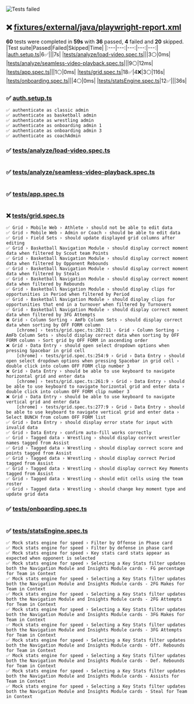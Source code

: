 ![Tests failed](https://img.shields.io/badge/tests-36%20passed%2C%204%20failed%2C%2020%20skipped-critical)
## ❌ <a id="user-content-r0" href="#r0">fixtures/external/java/playwright-report.xml</a>
**60** tests were completed in **59s** with **36** passed, **4** failed and **20** skipped.
|Test suite|Passed|Failed|Skipped|Time|
|:---|---:|---:|---:|---:|
|[auth.setup.ts](#r0s0)|6✅|||7s|
|[tests/analyze/load-video.spec.ts](#r0s1)|||3⚪|0ms|
|[tests/analyze/seamless-video-playback.spec.ts](#r0s2)|||9⚪|12ms|
|[tests/app.spec.ts](#r0s3)|||1⚪|0ms|
|[tests/grid.spec.ts](#r0s4)|18✅|4❌|3⚪|116s|
|[tests/onboarding.spec.ts](#r0s5)|||4⚪|0ms|
|[tests/statsEngine.spec.ts](#r0s6)|12✅|||36s|
### ✅ <a id="user-content-r0s0" href="#r0s0">auth.setup.ts</a>
```
✅ authenticate as classic admin
✅ authenticate as basketball admin
✅ authenticate as wrestling admin
✅ authenticate as onboarding admin 1
✅ authenticate as onboarding admin 3
✅ authenticate as coachAdmin
```
### ✅ <a id="user-content-r0s1" href="#r0s1">tests/analyze/load-video.spec.ts</a>
```
```
### ✅ <a id="user-content-r0s2" href="#r0s2">tests/analyze/seamless-video-playback.spec.ts</a>
```
```
### ✅ <a id="user-content-r0s3" href="#r0s3">tests/app.spec.ts</a>
```
```
### ❌ <a id="user-content-r0s4" href="#r0s4">tests/grid.spec.ts</a>
```
✅ Grid › Mobile Web › Athlete › should not be able to edit data
✅ Grid › Mobile Web › Admin or Coach › should be able to edit data
✅ Grid › Field Sets › should update displayed grid columns after editing
✅ Grid › Basketball Navigation Module › should display correct moment data when filtered by Scout team Points
✅ Grid › Basketball Navigation Module › should display correct moment data when filtered by Opponent Rebounds
✅ Grid › Basketball Navigation Module › should display correct moment data when filtered by Steals
✅ Grid › Basketball Navigation Module › should display correct moment data when filtered by Rebounds
✅ Grid › Basketball Navigation Module › should display clips for opportunities in Period when filtered by Period
✅ Grid › Basketball Navigation Module › should display clips for opportunities that end in a turnover when filtered by Turnovers
✅ Grid › Basketball Navigation Module › should display correct moment data when filtered by 3FG Attempts
❌ Grid › Column Sorting › AmFb Column Sets › should display correct data when sorting by OFF FORM column
	[chrome] › tests/grid.spec.ts:202:11 › Grid › Column Sorting › AmFb Column Sets › should display correct data when sorting by OFF FORM column › Sort grid by OFF FORM in ascending order
❌ Grid › Data Entry › should open select dropdown options when pressing Spacebar in grid cell
	[chrome] › tests/grid.spec.ts:254:9 › Grid › Data Entry › should open select dropdown options when pressing Spacebar in grid cell › double click into column OFF FORM clip number 3
❌ Grid › Data Entry › should be able to use keyboard to navigate horizontal grid and enter data
	[chrome] › tests/grid.spec.ts:261:9 › Grid › Data Entry › should be able to use keyboard to navigate horizontal grid and enter data › double click into column OFF FORM clip number 3
❌ Grid › Data Entry › should be able to use keyboard to navigate vertical grid and enter data
	[chrome] › tests/grid.spec.ts:277:9 › Grid › Data Entry › should be able to use keyboard to navigate vertical grid and enter data › Select BUNCH from column OFF FORM list
✅ Grid › Data Entry › should display error state for input with invalid data
✅ Grid › Data Entry › confirm auto-fill works correctly
✅ Grid › Tagged data › Wrestling › should display correct wrestler names tagged from Assist
✅ Grid › Tagged data › Wrestling › should display correct score and points tagged from Assist
✅ Grid › Tagged data › Wrestling › should display correct Period tagged from Assist
✅ Grid › Tagged data › Wrestling › should display correct Key Moments tagged from Assist
✅ Grid › Tagged data › Wrestling › should edit cells using the team roster
✅ Grid › Tagged data › Wrestling › should change key moment type and update grid data
```
### ✅ <a id="user-content-r0s5" href="#r0s5">tests/onboarding.spec.ts</a>
```
```
### ✅ <a id="user-content-r0s6" href="#r0s6">tests/statsEngine.spec.ts</a>
```
✅ Mock stats engine for speed › Filter by Offense in Phase card
✅ Mock stats engine for speed › Filter by defense in phase card
✅ Mock stats engine for speed › Key stats card stats appear as expected when opponent is selected
✅ Mock stats engine for speed › Selecting a Key Stats filter updates both the Navigation Module and Insights Module cards - FG percentage for Team in Context
✅ Mock stats engine for speed › Selecting a Key Stats filter updates both the Navigation Module and Insights Module cards - 2FG Makes for Team in Context
✅ Mock stats engine for speed › Selecting a Key Stats filter updates both the Navigation Module and Insights Module cards - 2FG Attempts for Team in Context
✅ Mock stats engine for speed › Selecting a Key Stats filter updates both the Navigation Module and Insights Module cards - 3FG Makes for Team in Context
✅ Mock stats engine for speed › Selecting a Key Stats filter updates both the Navigation Module and Insights Module cards - 3FG Attempts for Team in Context
✅ Mock stats engine for speed › Selecting a Key Stats filter updates both the Navigation Module and Insights Module cards - Off. Rebounds for Team in Context
✅ Mock stats engine for speed › Selecting a Key Stats filter updates both the Navigation Module and Insights Module cards - Def. Rebounds for Team in Context
✅ Mock stats engine for speed › Selecting a Key Stats filter updates both the Navigation Module and Insights Module cards - Assists for Team in Context
✅ Mock stats engine for speed › Selecting a Key Stats filter updates both the Navigation Module and Insights Module cards - Steal for Team in Context
```